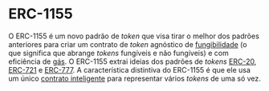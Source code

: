 # ERC-1155

O ERC-1155 é um novo padrão de _token_ que visa tirar o melhor dos padrões anteriores para criar um contrato de _token_ agnóstico de [fungibilidade](Fung%C3%ADvel.md) (o que significa que abrange _tokens_ fungíveis e não fungíveis) e com eficiência de [gás](Gás.md). O ERC-1155 extrai ideias dos padrões de _tokens_ [ERC-20](ERC-20.md), [ERC-721](ERC-721.md) e [ERC-777](ERC-777.md). A característica distintiva do ERC-1155 é que ele usa um único [contrato inteligente](Contrato%20Inteligente.md) para representar vários _tokens_ de uma só vez. 
